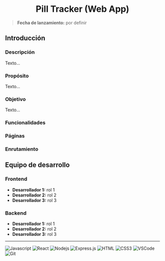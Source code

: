 <div align="center">
<h1>Pill Tracker (Web App)</h1>
</div>

> **Fecha de lanzamiento:** por definir

## Introducción

### Descripción

Texto...

### Propósito

Texto...

### Objetivo

Texto...

<!--
## Cronograma

- **Fecha 1:** evento 1...
- **Fecha 2:** evento 2...
- **Fecha 3:** evento 3...
- **Fecha 4:** evento 4...
- **Fecha 5:** evento 5...
- **Fecha 6:** evento 6...

## Alcance

### Clientes

Texto...

### Proveedores

Texto...

### Usuarios

Texto...
-->

### Funcionalidades

### Páginas

### Enrutamiento

## Equipo de desarrollo

### Frontend

- **Desarrollador 1:** rol 1
- **Desarrollador 2:** rol 2
- **Desarrollador 3:** rol 3

### Backend

- **Desarrollador 1:** rol 1
- **Desarrollador 2:** rol 2
- **Desarrollador 3:** rol 3

---

![Javascript](https://img.shields.io/badge/Javascript-F0DB4F?style=for-the-badge&labelColor=black&logo=javascript&logoColor=F0DB4F)
![React](https://img.shields.io/badge/-React-61DBFB?style=for-the-badge&labelColor=black&logo=react&logoColor=61DBFB)
![Nodejs](https://img.shields.io/badge/Nodejs-3C873A?style=for-the-badge&labelColor=black&logo=node.js&logoColor=3C873A)
![Express.js](https://img.shields.io/badge/Express.js-000000?style=for-the-badge&logo=express&logoColor=white)
![HTML](https://img.shields.io/badge/HTML5-E34F26?style=for-the-badge&logo=html5&logoColor=white)
![CSS3](https://img.shields.io/badge/CSS3-1572B6?style=for-the-badge&logo=css3&logoColor=white)
![VSCode](https://img.shields.io/badge/Visual_Studio-0078d7?style=for-the-badge&logo=visual%20studio&logoColor=white)
![Git](https://img.shields.io/badge/Git-F05032?style=for-the-badge&logo=git&logoColor=white)
